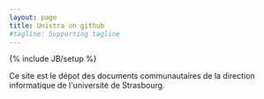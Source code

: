 ```yaml
---
layout: page
title: Unistra on github 
#tagline: Supporting tagline
---
```

{% include JB/setup %}

Ce site est le dépot des documents communautaires de la direction informatique de l'université de Strasbourg.
